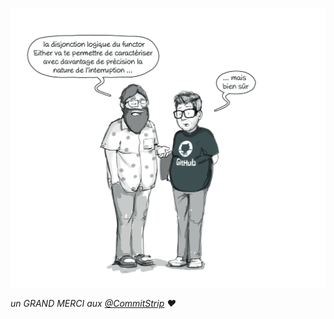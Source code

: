 ![:🏠:](pic/k33g_functional.jpg)

*un GRAND MERCI aux [@CommitStrip](https://twitter.com/commitstrip) :heart:*
